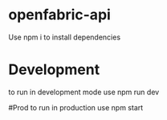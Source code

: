 # openfabric-api

Use npm i to install dependencies

# Development
to run in development mode use npm run dev

#Prod
to run in production use npm start

